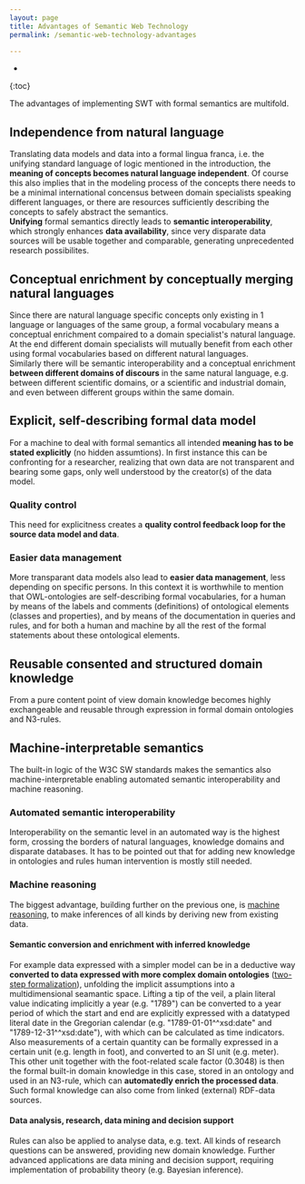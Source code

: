 ```yaml
---
layout: page
title: Advantages of Semantic Web Technology
permalink: /semantic-web-technology-advantages

---
```

* 
{:toc}

The advantages of implementing SWT with formal semantics are multifold.
## Independence from natural language
Translating data models and data into a formal lingua franca, i.e. the unifying standard language of logic mentioned in the introduction, the **meaning of concepts becomes natural language independent**. Of course this also implies that in the modeling process of the concepts there needs to be a minimal international concensus between domain specialists speaking different languages, or there are resources sufficiently describing the concepts to safely abstract the semantics.  
**Unifying** formal semantics directly leads to **semantic interoperability**, which strongly enhances **data availability**, since very disparate data sources will be usable together and comparable, generating unprecedented research possibilites.
## Conceptual enrichment by conceptually merging natural languages
Since there are natural language specific concepts only existing in 1 language or languages of the same group, a formal vocabulary means a conceptual enrichment compaired to a domain specialist's natural language. At the end different domain specialists will mutually benefit from each other using formal vocabularies based on different natural languages.  
Similarly there will be semantic interoperability and a conceptual enrichment **between different domains of discours** in the same natural language, e.g. between different scientific domains, or a scientific and industrial domain, and even between different groups within the same domain.  
## Explicit, self-describing formal data model
For a machine to deal with formal semantics all intended **meaning has to be stated explicitly** (no hidden assumtions). In first instance this can be confronting for a researcher, realizing that own data are not transparent and bearing some gaps, only well understood by the creator(s) of the data model.
### Quality control
This need for explicitness creates a **quality control feedback loop for the source data model and data**.
### Easier data management
More transparant data models also lead to **easier data management**, less depending on specific persons. In this context it is worthwhile to mention that OWL-ontologies are self-describing formal vocabularies, for a human by means of the labels and comments (definitions) of ontological elements (classes and properties), and by means of the documentation in queries and rules, and for both a human and machine by all the rest of the formal statements about these ontological elements.
## Reusable consented and structured domain knowledge
From a pure content point of view domain knowledge becomes highly exchangeable and reusable through expression in formal domain ontologies and N3-rules.
## Machine-interpretable semantics
The built-in logic of the W3C SW standards makes the semantics also machine-interpretable enabling automated semantic interoperability and machine reasoning.
### Automated semantic interoperability
Interoperability on the semantic level in an automated way is the highest form, crossing the borders of natural languages, knowledge domains and disparate databases.
It has to be pointed out that for adding new knowledge in ontologies and rules human intervention is mostly still needed.
### Machine reasoning
The biggest advantage, building further on the previous one, is [machine reasoning](/n3-rule-based-machine-reasoning), to make inferences of all kinds by deriving new from existing data.
#### Semantic conversion and enrichment with inferred knowledge
For example data expressed with a simpler model can be in a deductive way **converted to data expressed with more complex domain ontologies** ([two-step formalization](/two-step-formalization)), unfolding the implicit assumptions into a multidimensional seamantic space. Lifting a tip of the veil, a plain literal value indicating implicitly a year (e.g. "1789") can be converted to a year period of which the start and end are explicitly expressed with a datatyped literal date in the Gregorian calendar (e.g. "1789-01-01^^xsd:date" and "1789-12-31^^xsd:date"), with which can be calculated as time indicators. Also measurements of a certain quantity can be formally expressed in a certain unit (e.g. length in foot), and converted to an SI unit (e.g. meter). This other unit together with the foot-related scale factor (0.3048) is then the formal built-in domain knowledge in this case, stored in an ontology and used in an N3-rule, which can **automatedly enrich the processed data**. Such formal knowledge can also come from linked (external) RDF-data sources.
#### Data analysis, research, data mining and decision support
Rules can also be applied to analyse data, e.g. text. All kinds of research questions can be answered, providing new domain knowledge.
Further advanced applications are data mining and decision support, requiring implementation of probability theory (e.g. Bayesian inference).

<!--The advantages of SWT are summerized in Table 1.  
- Formal Semantics:
	- Natural language independent ← unifying standard language of logic
	- Unified → semantic interoperability → data comparison
	- Conceptual enrichment ← merging natural languages
	- Explicit → data and model quality control feedback loop → data management
	- Domain knowledge expressed in reusable consented ontologies and N3-rules
	- Machine-interpretable ← unifying standard language of logic
		→ semi-automated semantic interoperability  
		→ machine reasoning  
		→ semantic conversion of data models and enrichment of data ([2-step formalization](/two-step-formalization))  
		→ enrich data; analysis, mining, and, together with probability theory, decision support  

{% include image.html type="small-figure" url="/assets/images/advantages-of-swt.png" description="Table 1: Advantages of SWT" %}

° added value of RDF: e.g. no relation HDC and first publication in source data : adding relations between concepts ° Pre-processing year literals at conversion:-->